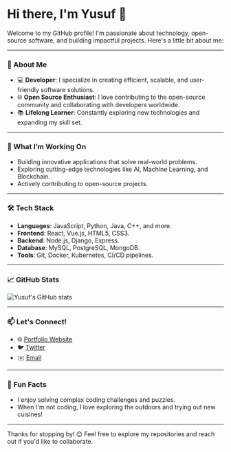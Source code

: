 # Hi there, I'm Yusuf 👋

Welcome to my GitHub profile! I'm passionate about technology, open-source software, and building impactful projects. Here's a little bit about me:

---

### 🌟 About Me
- 💻 **Developer**: I specialize in creating efficient, scalable, and user-friendly software solutions.
- 🌐 **Open Source Enthusiast**: I love contributing to the open-source community and collaborating with developers worldwide.
- 📚 **Lifelong Learner**: Constantly exploring new technologies and expanding my skill set.

---

### 🚀 What I’m Working On
- Building innovative applications that solve real-world problems.
- Exploring cutting-edge technologies like AI, Machine Learning, and Blockchain.
- Actively contributing to open-source projects.

---

### 🛠️ Tech Stack
- **Languages**: JavaScript, Python, Java, C++, and more.
- **Frontend**: React, Vue.js, HTML5, CSS3.
- **Backend**: Node.js, Django, Express.
- **Database**: MySQL, PostgreSQL, MongoDB.
- **Tools**: Git, Docker, Kubernetes, CI/CD pipelines.

---

### 📈 GitHub Stats
![Yusuf's GitHub stats](https://github-readme-stats.vercel.app/api?username=yusufoglunet&show_icons=true&theme=radical)

---

### 📫 Let's Connect!
- 🌐 [Portfolio Website](https://yusufoglu.net/)  
- 🐦 [Twitter](https://twitter.com/rezakyusuf)   
- ✉️ [Email](mailto:rezak@yusufoglu.net)  

---

### 🎯 Fun Facts
- I enjoy solving complex coding challenges and puzzles.
- When I'm not coding, I love exploring the outdoors and trying out new cuisines!

---

Thanks for stopping by! 😊 Feel free to explore my repositories and reach out if you'd like to collaborate.
